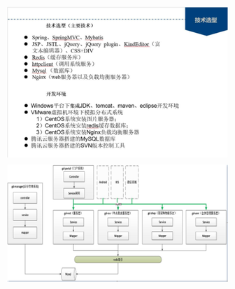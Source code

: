 

![Image text](https://raw.githubusercontent.com/xwder/health-shop-manage/master/%E9%A1%B9%E7%9B%AE%E5%B1%95%E7%A4%BA(Project%20display)/%E4%BD%BF%E7%94%A8%E6%8A%80%E6%9C%AF.jpg)

![Image text](https://raw.githubusercontent.com/xwder/health-shop-manage/master/%E9%A1%B9%E7%9B%AE%E5%B1%95%E7%A4%BA(Project%20display)/%E5%88%86%E5%B8%83%E5%BC%8F%E7%B3%BB%E7%BB%9F%E6%9E%B6%E6%9E%84.jpg)